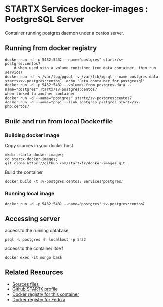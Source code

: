 # STARTX Services docker-images : PostgreSQL Server

Container running postgres daemon under a centos server. 

## Running from docker registry

	docker run -d -p 5432:5432 --name="postgres" startx/sv-postgres:centos7
        # when used with a volume container (run data container, then run service)
	docker run -d -v /var/log/pgsql -v /var/lib/pgsql --name postgres-data startx/sv-postgres:centos7  echo "Data container for postgresql"
	docker run -d -p 5432:5432 --volumes-from postgres-data --name="postgres" startx/sv-postgres:centos7
	when linked to another container
	docker run -d --name="postgres" startx/sv-postgres:centos7
	docker run -d --name="php" --link postgres:postgres startx/sv-php:centos7

## Build and run from local Dockerfile
### Building docker image
Copy sources in your docker host 

	mkdir startx-docker-images; 
	cd startx-docker-images;
	git clone https://github.com/startxfr/docker-images.git .

Build the container

	docker build -t sv-postgres:centos7 Services/postgres/

### Running local image

	docker run -d -p 5432:5432 --name="postgres" sv-postgres:centos7

## Accessing server
access to the running database

	psql -U postgres -h localhost -p 5432

access to the container itself

	docker exec -it mongo bash

## Related Resources
* [Sources files](https://github.com/startxfr/docker-images/tree/master/Services/postgres)
* [Github STARTX profile](https://github.com/startxfr/docker-images)
* [Docker registry for this container](https://registry.hub.docker.com/u/startx/sv-postgres/)
* [Docker registry for Fedora](https://registry.hub.docker.com/u/fedora/)
